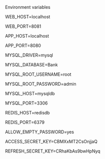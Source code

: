 Environment variables

WEB_HOST=localhost

WEB_PORT=8081

APP_HOST=localhost

APP_PORT=8080

MYSQL_DRIVER=mysql

MYSQL_DATABASE=Bank

MYSQL_ROOT_USERNAME=root

MYSQL_ROOT_PASSWORD=admin

MYSQL_HOST=mysqldb

MYSQL_PORT=3306

REDIS_HOST=redisdb

REDIS_PORT=6379

ALLOW_EMPTY_PASSWORD=yes

ACCESS_SECRET_KEY=CBMXxMT2CsOnjjaQ

REFRESH_SECRET_KEY=CRhaKbAs9bwHpNyq
